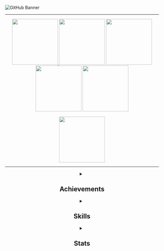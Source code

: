 <!-- Banner -->
 
![GitHub Banner](https://user-images.githubusercontent.com/124378648/230798080-4f13aaa4-2d6c-4018-aa9d-8e08424eb6c6.gif)

---

<!-- Icons section -->
<div align="center">
 
   <span><a href="mailto:l.coldridge@googlemail.com?
    subject=subject text">
    <img src="https://user-images.githubusercontent.com/124378648/230936618-6bfd2d0f-b312-4638-9271-a6ee1730f072.png"
         width="150" /></span>
     <span>[<img src="https://user-images.githubusercontent.com/124378648/230936139-15651a94-80f2-4fd9-8641-100c11c849d7.png"
     width="150" />](https://www.google.co.uk/maps/place/Northampton/@52.2397844,-0.8803981,12z/data=!3m1!4b1!4m6!3m5!1s0x487704236e4aa273:0xcdf495d0d9e86209!8m2!3d52.237065!4d-0.8944421!16zL20vMGgzMF8)</span>
    <span>[<img src="https://user-images.githubusercontent.com/124378648/230935137-2eea28b0-cd25-46d6-bd29-e4ece5cb9fcf.png"
     width="150" />](https://www.linkedin.com/in/lucy-coldridge)</span>
    <span><img src="https://user-images.githubusercontent.com/124378648/230934513-95bf6d63-7008-48b0-950d-581e4287faaa.png"
     width="150" />[](https://github.com/LColdridge/LColdridge/blob/main/Lucy%20Coldridge%20CV%20PDF.pdf)</span>
    <span>[<img src="https://user-images.githubusercontent.com/124378648/230933516-7a54bbe6-b36f-4562-9664-8aa55c46e48b.png"
     width="150" />](https://github.com/LColdridge/Dashboards_Gallery/blob/main/README.md)</span>
    
    
 </dev>
 
 <img src="https://user-images.githubusercontent.com/124378648/230932782-9f576ce0-8a63-4c34-9022-7a5ca357b444.png"
     width="150" />


--- 
 
 <!-- Dropdowns -->
 
 <details> 
  <summary><h2>Achievements</h2></summary>
  
  **`Current Enrollment: Intermediate Python (30% complete)`**
  
  <img src="https://user-images.githubusercontent.com/124378648/230813133-c637fead-901d-441d-934f-776971616d3f.png"
       width="500" />
  <img src="https://user-images.githubusercontent.com/124378648/230813152-0c62d3a6-f202-4ff3-bae8-f0d66494ed2a.png"
       width="500" />
  <img src="https://user-images.githubusercontent.com/124378648/230813170-a6eeb49f-ffcf-477f-9d93-4f5d4fecf059.png"
       width="500" />
 </details>  
  <details>
   <summary><h2>Skills</h2></summary>
   
   Technical Skills  | Soft Skills
------------- | -------------
Word, Excel, Outlook, PowerPoint, OneDrive, Teams, Skype, GitHub, Power BI, Tableau  | Ability to work independently or as a team
Collecting, compiling, and cleaning data | Problem solving, logical and critical thinking
Identifying, analysing, and interpreting data, trends, and patterns | Quick and willing to learn
Producing clear and concise data visualisations | High level of accuracy and detail
Basics of Python, SQL and R | Strong written and verbal communication
 </details>
<details>
<summary><h2>Stats</h2></summary>
 
 ![](https://github-readme-stats.vercel.app/api?username=LColdridge&theme=midnight-purple&hide_border=false&include_all_commits=false&count_private=false)<br/>
 
 </details>





  




